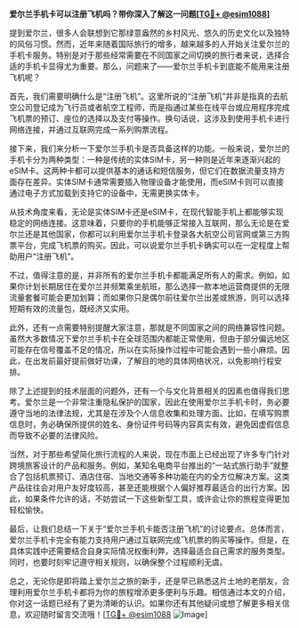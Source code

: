 **爱尔兰手机卡可以注册飞机吗？带你深入了解这一问题[[TG💪+ @esim1088](https://t.me/s/esim1088)]**

提到爱尔兰，很多人会联想到它那绿意盎然的乡村风光、悠久的历史文化以及独特的风俗习惯。然而，近年来随着国际旅行的增多，越来越多的人开始关注爱尔兰的手机卡服务。特别是对于那些经常需要在不同国家之间切换的旅行者来说，选择合适的手机卡显得尤为重要。那么，问题来了——爱尔兰手机卡到底能不能用来注册飞机呢？

首先，我们需要明确什么是“注册飞机”。这里所说的“注册飞机”并非是指真的去航空公司登记成为飞行员或者航空工程师，而是指通过某些在线平台或应用程序完成飞机票的预订、座位的选择以及支付等操作。换句话说，这涉及到使用手机卡进行网络连接，并通过互联网完成一系列购票流程。

接下来，我们来分析一下爱尔兰手机卡是否具备这样的功能。一般来说，爱尔兰的手机卡分为两种类型：一种是传统的实体SIM卡，另一种则是近年来逐渐兴起的eSIM卡。这两种卡都可以提供基本的通话和短信服务，但它们在数据流量支持方面存在差异。实体SIM卡通常需要插入物理设备才能使用，而eSIM卡则可以直接通过电子方式加载到支持它的设备中，无需更换实体卡。

从技术角度来看，无论是实体SIM卡还是eSIM卡，在现代智能手机上都能够实现稳定的网络连接。这意味着，只要你的手机能够正常接入互联网，那么无论是在爱尔兰还是其他国家，你都可以利用爱尔兰手机卡登录各大航空公司官网或第三方购票平台，完成飞机票的购买。因此，可以说爱尔兰手机卡确实可以在一定程度上帮助用户“注册飞机”。

不过，值得注意的是，并非所有的爱尔兰手机卡都能满足所有人的需求。例如，如果你计划长期居住在爱尔兰并频繁乘坐航班，那么选择一款本地运营商提供的无限流量套餐可能会更加划算；而如果你只是偶尔前往爱尔兰出差或旅游，则可以选择短期有效的流量包，既经济又实用。

此外，还有一点需要特别提醒大家注意，那就是不同国家之间的网络兼容性问题。虽然大多数情况下爱尔兰手机卡在全球范围内都能正常使用，但由于部分偏远地区可能存在信号覆盖不足的情况，所以在实际操作过程中可能会遇到一些小麻烦。因此，在出发前最好提前做好功课，了解目的地的具体网络状况，以免影响行程安排。

除了上述提到的技术层面的问题外，还有一个与文化背景相关的因素也值得我们思考。爱尔兰是一个非常注重隐私保护的国家，因此在使用爱尔兰手机卡时，务必要遵守当地的法律法规，尤其是在涉及个人信息收集和处理方面。比如，在填写购票信息时，务必确保所提供的姓名、身份证件号码等内容真实有效，避免因虚假信息而导致不必要的法律风险。

当然，对于那些希望简化旅行流程的人来说，现在市面上已经出现了许多专门针对跨境旅客设计的产品和服务。例如，某知名电商平台推出的“一站式旅行助手”就整合了包括机票预订、酒店住宿、当地交通等多种功能在内的全方位解决方案。这类产品往往会对用户友好度较高，甚至还能根据个人偏好推荐最适合的出行方案。因此，如果条件允许的话，不妨尝试一下这些新型工具，或许会让你的旅程变得更加轻松愉快。

最后，让我们总结一下关于“爱尔兰手机卡能否注册飞机”的讨论要点。总体而言，爱尔兰手机卡完全有能力支持用户通过互联网完成飞机票的购买等操作。但是，在具体实践中还需要结合自身实际情况权衡利弊，选择最适合自己需求的服务类型。同时，也要时刻牢记遵守相关规则，以确保整个过程顺利无虞。

总之，无论你是即将踏上爱尔兰之旅的新手，还是早已熟悉这片土地的老朋友，合理利用爱尔兰手机卡都将为你的旅程增添更多便利与乐趣。相信通过本文的介绍，你对这一话题已经有了更为清晰的认识。如果你还有其他疑问或想了解更多相关信息，欢迎随时留言交流哦！[[TG💪+ @esim1088](https://t.me/s/esim1088) ![Image](https://i.postimg.cc/4NQfJmqS/Snipaste-2025-05-13-00-14-12.png)]